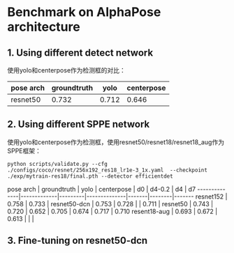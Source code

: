 # Benchmark on AlphaPose architecture

## 1. Using different detect network

使用yolo和centerpose作为检测框的对比：

pose arch     | groundtruth | yolo    | centerpose
--------------|-------------|---------|--------------
resnet50      | 0.732       | 0.712   | 0.646

## 2. Using different SPPE network

使用yolo和centerpose作为检测框，使用resnet50/resnet18/resnet18_aug作为SPPE框架：
```
python scripts/validate.py --cfg ./configs/coco/resnet/256x192_res18_lr1e-3_1x.yaml  --checkpoint ./exp/mytrain-res18/final.pth --detector efficientdet
```

pose arch     | groundtruth | yolo    | centerpose   | d0    | d4-0.2 | d4    | d7
--------------|-------------|---------|--------------|-------|--------|-------
resnet152     | 0.758       | 0.733   | 
resnet50-dcn  | 0.753       | 0.728   |              | 0.711 |
resnet50      | 0.743       | 0.720   | 0.652        | 0.705 | 0.674  | 0.717 | 0.710
resent18-aug  | 0.693       | 0.672   | 0.613        |       |        |




## 3. Fine-tuning on resnet50-dcn

